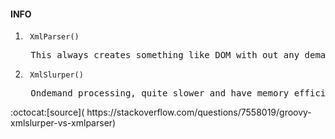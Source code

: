 #### INFO
<ol>
  <li><code> XmlParser() </code></li> <pre> This always creates something like DOM with out any demand. So it quite faster.</pre>
  <li><code> XmlSlurper() </code></li> <pre> Ondemand processing, quite slower and have memory efficiency than XmlParser </pre>
</ol>
:octocat:[source]( https://stackoverflow.com/questions/7558019/groovy-xmlslurper-vs-xmlparser)
